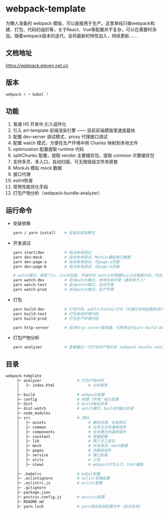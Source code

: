 # webpack-template

为懒人准备的 webpack 模版，可以直接用于生产。这里单纯只做webpack构建、打包、代码的组织等，关于React、Vue等配置并不复杂，可以在需要时添加。随着webpack版本的迭代，会将最新的特性加入，持续更新......

## 文档地址

https://webpack.eleven.net.cn

## 版本

```js
webpack 4 + babel 7
```

## 功能

1. 普通 H5 开发中,引入组件化
2. 引入 art-template 前端渲染引擎 —— 目前前端模版里速度最快
3. 配置 dev-server 调试模式，proxy 代理接口调试
4. 配置 watch 模式，方便在生产环境中用 Charles 映射到本地文件
5. optimization 配置提取 runtime 代码
6. splitChunks 配置，提取 vendor 主要缓存包，提取 common 次要缓存包
7. 支持多页、多入口，自动扫描，可无限层级文件夹嵌套
8. MockJs 模拟 mock 数据
9. 接口代理
10. eslint检查
11. 常用性能优化手段
12. 打包产物分析（webpack-bundle-analyzer）

## 运行命令

- 安装依赖

     ```bash
     yarn / yarn install    # 安装全部依赖包
     ```

- 开发调试

     ```bash
     yarn start/dev         # 启动本地调试
     yarn dev:mock          # 启动本地调试，MockJs模拟接口数据
     yarn dev:page-a        # 启动本地调试，仅page-a页面
     yarn dev:page-b        # 启动本地调试，仅page-b页面

     # watch模式，移除了js、css的压缩，节省时间（watch时需要build压缩版代码，可自行修改）。
     yarn watch-dev         # 启动watch模式，本地开发环境（通常用不上）
     yarn watch-test        # 启动watch模式，测试环境
     yarn watch-prod        # 启动watch模式，生产环境
     ```

- 打包

     ```bash
     yarn build-dev         # 打包代码，publicPath以/打头（可通过本地起服务访问build后的代码）
     yarn build-test        # 打包测试环境代码
     yarn build-prod        # 打包生产环境代码
     
     yarn http-server       # 启动http-server服务器，可用来访问yarn build-dev打包的代码
     ```

- 打包产物分析

     ```bash
     yarn analyzer          # 查看最近一次打包的产物分析（webpack-bundle-analyzer）
     ```

## 目录

```bash
webpack-template
     ├─ analyzer                # 打包产物分析
     │   ├─ index.html               # 分析报告
     │
     ├─ build                   # webpack配置
     ├─ config                  # 构建（环境）相关配置
     ├─ dist                    # build输出目录
     ├─ dist-watch              # watch模式，build的输出目录
     ├─ node_modules
     ├─ src                     # 源码
     │   ├─ assets                   # 静态资源、全局样式
     │   ├─ common                   # 业务无关的通用组件
     │   ├─ components               # 业务耦合的通用组件
     │   ├─ constant                 # 常量配置
     │   ├─ lib                      # 第三方工具包
     │   ├─ mock                     # 开发调试，mock数据
     │   ├─ pages                    # 页面级组件
     │   ├─ service                  # 接口封装
     │   ├─ utils                    # 工具
     │   ├─ views                    # webpack打包入口、html模版
     │
     ├─ .babelrc                # babel配置
     ├─ .eslintignore           # eslint忽略配置
     ├─ .eslintrc.js            # eslint配置
     ├─ .gitignore
     ├─ package.json
     ├─ postcss.config.js       # postcss配置
     ├─ README.md
     ├─ yarn.lock               # yarn锁定版本配置文件（自动生成）
```